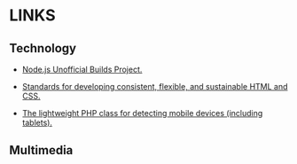 # LINKS

## Technology

* [Node.js Unofficial Builds Project.](https://unofficial-builds.nodejs.org/download/release/)

* [Standards for developing consistent, flexible, and sustainable HTML and CSS.](https://codeguide.co)

* [The lightweight PHP class for detecting mobile devices (including tablets).](http://mobiledetect.net)

## Multimedia
